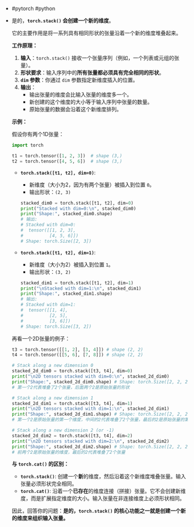 - #pytorch #python
- 是的，**`torch.stack()` 会创建一个新的维度**。
  
  它的主要作用是将一系列具有相同形状的张量沿着一个新的维度堆叠起来。
  
  **工作原理：**
  
  1.  **输入**：`torch.stack()` 接收一个张量序列（例如，一个列表或元组的张量）。
  2.  **形状要求**：输入序列中的**所有张量都必须具有完全相同的形状**。
  3.  **`dim` 参数**：你通过 `dim` 参数指定新维度插入的位置。
  4.  **输出**：
      *   输出张量的维度会比输入张量的维度多一个。
      *   新创建的这个维度的大小等于输入序列中张量的数量。
      *   原始张量的数据会沿着这个新维度排列。
  
  **示例：**
  
  假设你有两个1D张量：
  ```python
  import torch
  
  t1 = torch.tensor([1, 2, 3])  # shape (3,)
  t2 = torch.tensor([4, 5, 6])  # shape (3,)
  ```
  
  *   **`torch.stack([t1, t2], dim=0)`**:
      *   新维度（大小为2，因为有两个张量）被插入到位置 `0`。
      *   输出形状：`(2, 3)`
      ```python
      stacked_dim0 = torch.stack([t1, t2], dim=0)
      print("Stacked with dim=0:\n", stacked_dim0)
      print("Shape:", stacked_dim0.shape)
      # 输出:
      # Stacked with dim=0:
      #  tensor([[1, 2, 3],
      #          [4, 5, 6]])
      # Shape: torch.Size([2, 3])
      ```
  
  *   **`torch.stack([t1, t2], dim=1)`**:
      *   新维度（大小为2）被插入到位置 `1`。
      *   输出形状：`(3, 2)`
      ```python
      stacked_dim1 = torch.stack([t1, t2], dim=1)
      print("\nStacked with dim=1:\n", stacked_dim1)
      print("Shape:", stacked_dim1.shape)
      # 输出:
      # Stacked with dim=1:
      #  tensor([[1, 4],
      #          [2, 5],
      #          [3, 6]])
      # Shape: torch.Size([3, 2])
      ```
  
  再看一个2D张量的例子：
  ```python
  t3 = torch.tensor([[1, 2], [3, 4]]) # shape (2, 2)
  t4 = torch.tensor([[5, 6], [7, 8]]) # shape (2, 2)
  
  # Stack along a new dimension 0
  stacked_2d_dim0 = torch.stack([t3, t4], dim=0)
  print("\n2D tensors stacked with dim=0:\n", stacked_2d_dim0)
  print("Shape:", stacked_2d_dim0.shape) # Shape: torch.Size([2, 2, 2])
  # 第一个2代表堆叠了2个张量，后面两个2是原始张量的形状
  
  # Stack along a new dimension 1
  stacked_2d_dim1 = torch.stack([t3, t4], dim=1)
  print("\n2D tensors stacked with dim=1:\n", stacked_2d_dim1)
  print("Shape:", stacked_2d_dim1.shape) # Shape: torch.Size([2, 2, 2])
  # 第一个2是原始张量的第一个维度，中间的2代表堆叠了2个张量，最后的2是原始张量的第二个维度
  
  # Stack along a new dimension 2 (or -1)
  stacked_2d_dim2 = torch.stack([t3, t4], dim=2)
  print("\n2D tensors stacked with dim=2:\n", stacked_2d_dim2)
  print("Shape:", stacked_2d_dim2.shape) # Shape: torch.Size([2, 2, 2])
  # 前两个2是原始张量的维度，最后的2代表堆叠了2个张量
  ```
  
  **与 `torch.cat()` 的区别：**
  
  *   **`torch.stack()`**: 创建一个**新**的维度，然后沿着这个新维度堆叠张量。输入张量必须形状完全相同。
  *   **`torch.cat()`**: 沿着一个**已存在**的维度连接（拼接）张量。它不会创建新维度，而是扩展指定维度的大小。输入张量在非连接维度上必须形状相同。
  
  因此，回答你的问题：**是的，`torch.stack()` 的核心功能之一就是创建一个新的维度来组织输入张量。**